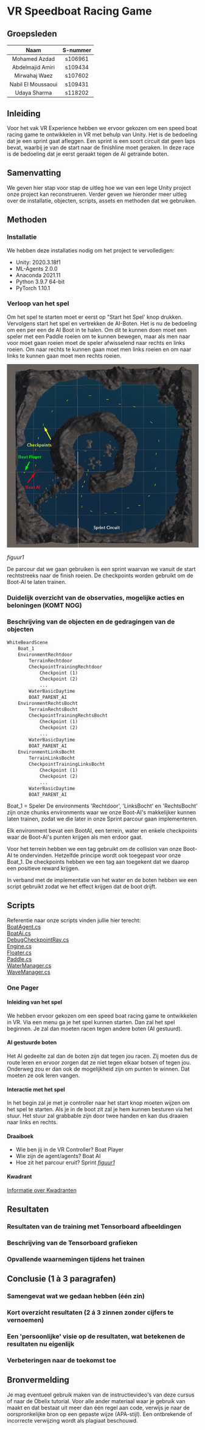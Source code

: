 # VR Speedboat Racing Game

## Groepsleden

| Naam | S-nummer |
| :---: | :---: |
| Mohamed Azdad | s106961 |
| Abdelmajid Amiri | s109434 |
| Mirwahaj Waez | s107602 |
| Nabil El Moussaoui | s109431 |
| Udaya Sharma | s118202 |

## Inleiding

Voor het vak VR Experience hebben we ervoor gekozen om een speed boat racing game te ontwikkelen in VR met behulp van Unity. Het is de bedoeling dat je een sprint gaat afleggen. Een sprint is een soort circuit dat geen laps bevat, waarbij je van de start naar de finishline moet geraken. In deze race is de bedoeling dat je eerst geraakt tegen de AI getrainde boten.

## Samenvatting

We geven hier stap voor stap de uitleg hoe we van een lege Unity project onze project kan reconstrueren. Verder geven we hieronder meer uitleg over de installatie, objecten, scripts, assets en methoden dat we gebruiken.

## Methoden

### Installatie

We hebben deze installaties nodig om het project te vervolledigen:
- Unity: 2020.3.18f1
- ML-Agents 2.0.0
- Anaconda 2021.11
- Python 3.9.7 64-bit
- PyTorch 1.10.1

### Verloop van het spel

Om het spel te starten moet er eerst op "Start het Spel' knop drukken. Vervolgens start het spel en vertrekken de AI-Boten. Het is nu de bedoeling om een per een de AI Boot in te halen. Om dit te kunnen doen moet een speler met een Paddle roeien om te kunnen bewegen, maar als men naar voor moet gaan roeien moet de speler afwisselend naar rechts en links roeien. Om naar rechts te kunnen gaan moet men links roeien en om naar links te kunnen gaan moet men rechts roeien.

![01_SprintParcour.png](Afbeeldingen/01_SprintParcour.png)

*figuur1*

De parcour dat we gaan gebruiken is een sprint waarvan we vanuit de start rechtstreeks naar de finish roeien. De checkpoints worden gebruikt om de Boot-AI te laten trainen.

### Duidelijk overzicht van de observaties, mogelijke acties en beloningen (KOMT NOG)

### Beschrijving van de objecten en de gedragingen van de objecten

```
WhiteBeardScene
    Boat_1
    EnvironmentRechtdoor
        TerrainRechtdoor
        CheckpointTrainingRechtdoor
            Checkpoint (1)
            Checkpoint (2)
            ...
        WaterBasicDaytime
        BOAT_PARENT_AI
    EnvironmentRechtsBocht
        TerrainRechtsBocht
        CheckpointTrainingRechtsBocht
            Checkpoint (1)
            Checkpoint (2)
            ...
        WaterBasicDaytime
        BOAT_PARENT_AI
    EnvironmentLinksBocht
        TerrainLinksBocht
        CheckpointTrainingLinksBocht
            Checkpoint (1)
            Checkpoint (2)
            ...
        WaterBasicDaytime
        BOAT_PARENT_AI
```

Boat_1 = Speler
De environments 'Rechtdoor', 'LinksBocht' en 'RechtsBocht' zijn onze chunks environments waar we onze Boot-AI's makkelijker kunnen laten trainen, zodat we die later in onze Sprint parcour gaan implementeren.

Elk environment bevat een BootAI, een terrein, water en enkele checkpoints waar de Boot-AI's punten krijgen als men erdoor gaat.

Voor het terrein hebben we een tag gebruikt om de collision van onze Boot-AI te ondervinden. Hetzelfde principe wordt ook toegepast voor onze Boat_1.
De checkpoints hebben we een tag aan toegekent dat we daarop een positieve reward krijgen.

In verband met de implementatie van het water en de boten hebben we een script gebruikt zodat we het effect krijgen dat de boot drijft.

## Scripts

Referentie naar onze scripts vinden jullie hier terecht:\
[BoatAgent.cs](VR_WhiteBeard/Assets/Scripts/BoatAgent.cs) \
[BoatAi.cs](VR_WhiteBeard/Assets/Scripts/BoatAi.cs) \
[DebugCheckpointRay.cs](VR_WhiteBeard/Assets/Scripts/DebugCheckpointRay.cs) \
[Engine.cs](VR_WhiteBeard/Assets/Scripts/Engine.cs) \
[Floater.cs](VR_WhiteBeard/Assets/Scripts/Floater.cs) \
[Paddle.cs](VR_WhiteBeard/Assets/Scripts/Paddle.cs) \
[WaterManager.cs](VR_WhiteBeard/Assets/Scripts/WaterManager.cs) \
[WaveManager.cs](VR_WhiteBeard/Assets/Scripts/WaveManager.cs)


### One Pager

#### Inleiding van het spel

We hebben ervoor gekozen om een speed boat racing game te ontwikkelen in VR. Via een menu ga je het spel kunnen starten. Dan zal het spel beginnen. Je zal dan moeten racen tegen andere boten (AI gestuurd). 

#### AI gestuurde boten

Het AI gedeelte zal dan de boten zijn dat tegen jou racen. Zij moeten dus de route leren en ervoor zorgen dat ze niet tegen elkaar botsen of tegen jou. Onderweg zou er dan ook de mogelijkheid zijn om punten te winnen. Dat moeten ze ook leren vangen. 

#### Interactie met het spel

In het begin zal je met je controller naar het start knop moeten wijzen om het spel te starten. Als je in de boot zit zal je hem kunnen besturen via het stuur. Het stuur zal grabbable zijn door twee handen en kan dus draaien naar links en rechts.

#### Draaiboek

- Wie ben jij in de VR Controller? Boat Player
- Wie zijn de agent/agents? Boat AI
- Hoe zit het parcour eruit? Sprint [*figuur1*](Afbeeldingen/01_SprintParcour.png)

#### Kwadrant
[Informatie over Kwadranten](https://www.cuemath.com/geometry/quadrant/)

## Resultaten
### Resultaten van de training met Tensorboard afbeeldingen
### Beschrijving van de Tensorboard grafieken
### Opvallende waarnemingen tijdens het trainen 

## Conclusie (1 à 3 paragrafen)

### Samengevat wat we gedaan hebben (één zin)
### Kort overzicht resultaten (2 á 3 zinnen zonder cijfers te vernoemen)
### Een 'persoonlijke' visie op de resultaten, wat betekenen de resultaten nu eigenlijk
### Verbeteringen naar de toekomst toe

## Bronvermelding
Je mag eventueel gebruik maken van de instructievideo's van deze cursus of naar de Obelix tutorial. Voor alle ander materiaal waar je gebruik van maakt en dat bestaat uit meer dan één regel aan code, verwijs je naar de oorspronkelijke bron op een gepaste wijze (APA-stijl). Een ontbrekende of incorrecte verwijzing wordt als plagiaat beschouwd.
